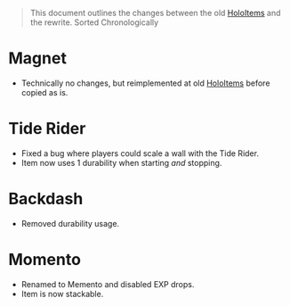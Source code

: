 > This document outlines the changes between the old [HoloItems](https://github.com/dlee13/OldHoloItems) and the rewrite.
> Sorted Chronologically

# Magnet
- Technically no changes, but reimplemented at old [HoloItems](https://github.com/dlee13/OldHoloItems) before copied as is.

# Tide Rider
- Fixed a bug where players could scale a wall with the Tide Rider.
- Item now uses 1 durability when starting *and* stopping.

# Backdash
- Removed durability usage.

# Momento
- Renamed to Memento and disabled EXP drops.
- Item is now stackable.
